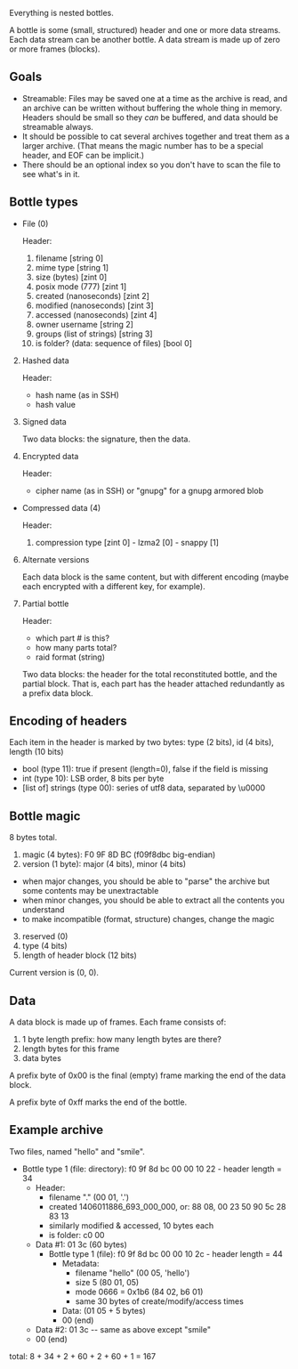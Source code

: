
Everything is nested bottles.

A bottle is some (small, structured) header and one or more data streams. Each data stream can be another bottle. A data stream is made up of zero or more frames (blocks).

## Goals

- Streamable: Files may be saved one at a time as the archive is read, and an archive can be written without buffering the whole thing in memory. Headers should be small so they *can* be buffered, and data should be streamable always.
- It should be possible to cat several archives together and treat them as a larger archive. (That means the magic number has to be a special header, and EOF can be implicit.)
- There should be an optional index so you don't have to scan the file to see what's in it.

## Bottle types

- File (0)

    Header:
    1. filename [string 0]
    2. mime type [string 1]
    3. size (bytes) [zint 0]
    4. posix mode (777) [zint 1]
    5. created (nanoseconds) [zint 2]
    6. modified (nanoseconds) [zint 3]
    7. accessed (nanoseconds) [zint 4]
    8. owner username [string 2]
    9. groups (list of strings) [string 3]
    10. is folder? (data: sequence of files) [bool 0]

2. Hashed data

    Header:
    - hash name (as in SSH)
    - hash value

3. Signed data

    Two data blocks: the signature, then the data.

4. Encrypted data

    Header:
    - cipher name (as in SSH) or "gnupg" for a gnupg armored blob

- Compressed data (4)

    Header:
    1. compression type [zint 0]
      - lzma2 [0]
      - snappy [1]

6. Alternate versions

    Each data block is the same content, but with different encoding (maybe each encrypted with a different key, for example).

7. Partial bottle

    Header:
    - which part # is this?
    - how many parts total?
    - raid format (string)

    Two data blocks: the header for the total reconstituted bottle, and the partial block. That is, each part has the header attached redundantly as a prefix data block.

## Encoding of headers

Each item in the header is marked by two bytes: type (2 bits), id (4 bits), length (10 bits)

- bool (type 11): true if present (length=0), false if the field is missing
- int (type 10): LSB order, 8 bits per byte
- [list of] strings (type 00): series of utf8 data, separated by \u0000

## Bottle magic

8 bytes total.

1. magic (4 bytes): F0 9F 8D BC (f09f8dbc big-endian)
2. version (1 byte): major (4 bits), minor (4 bits)
  - when major changes, you should be able to "parse" the archive but some contents may be unextractable
  - when minor changes, you should be able to extract all the contents you understand
  - to make incompatible (format, structure) changes, change the magic
3. reserved (0)
4. type (4 bits)
5. length of header block (12 bits)

Current version is (0, 0).

## Data

A data block is made up of frames. Each frame consists of:
1. 1 byte length prefix: how many length bytes are there?
2. length bytes for this frame
3. data bytes

A prefix byte of 0x00 is the final (empty) frame marking the end of the data block.

A prefix byte of 0xff marks the end of the bottle.


## Example archive

Two files, named "hello" and "smile".

- Bottle type 1 (file: directory): f0 9f 8d bc 00 00 10 22 - header length = 34
  - Header:
    - filename "." (00 01, '.')
    - created 1406011886_693_000_000, or: 88 08, 00 23 50 90 5c 28 83 13
    - similarly modified & accessed, 10 bytes each
    - is folder: c0 00
  - Data #1: 01 3c (60 bytes)
    - Bottle type 1 (file): f0 9f 8d bc 00 00 10 2c - header length = 44
      - Metadata:
        - filename "hello" (00 05, 'hello')
        - size 5 (80 01, 05)
        - mode 0666 = 0x1b6 (84 02, b6 01)
        - same 30 bytes of create/modify/access times
      - Data: (01 05 + 5 bytes)
      - 00 (end)
  - Data #2: 01 3c -- same as above except "smile"
  - 00 (end)

total: 8 + 34 + 2 + 60 + 2 + 60 + 1 = 167
